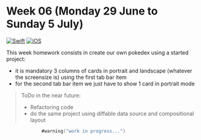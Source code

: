 # Week 06 (Monday 29 June to Sunday 5 July)

[![Swift](https://img.shields.io/badge/Swift-5.0-orange.svg?longCache=true&style=flat&logo=swift)](https://www.swift.org)
[![iOS](https://img.shields.io/badge/iOS-13.2+-lightgrey.svg?longCache=true&?style=plastic&logo=apple)](https://developer.apple.com/ios/)  

This week homework consists in create our own pokedex using a started project:
- it is mandatory 3 columns of cards in portrait and landscape (whatever the screensize is) using the first tab bar item
- for the second tab bar item we just have to show 1 card in portrait mode

>ToDo in the near future:
> - Refactoring code
> - do the same project using diffable data source and compositional layout


```Swift
             #warning("work in progress...")
``` 
